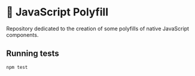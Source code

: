 # :ferris_wheel: JavaScript Polyfill

Repository dedicated to the creation of some polyfills of native JavaScript components.

## Running tests

```
npm test
```
